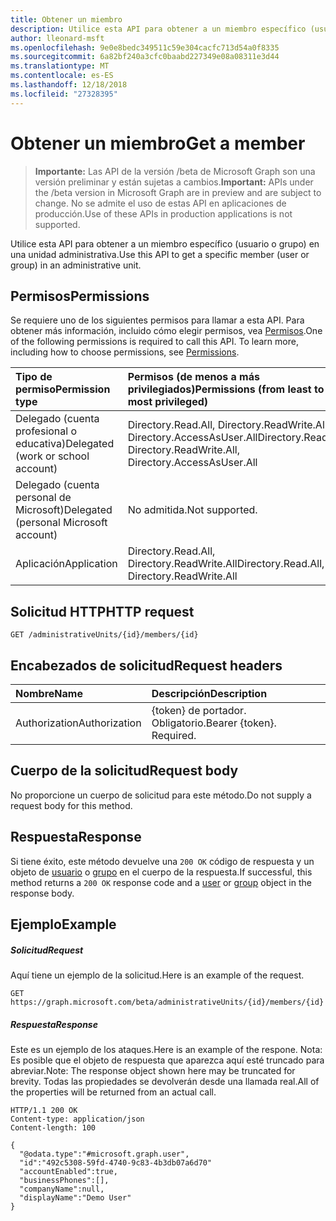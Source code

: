 ```yaml
---
title: Obtener un miembro
description: Utilice esta API para obtener a un miembro específico (usuario o grupo) en una unidad administrativa.
author: lleonard-msft
ms.openlocfilehash: 9e0e8bedc349511c59e304cacfc713d54a0f8335
ms.sourcegitcommit: 6a82bf240a3cfc0baabd227349e08a08311e3d44
ms.translationtype: MT
ms.contentlocale: es-ES
ms.lasthandoff: 12/18/2018
ms.locfileid: "27328395"
---
```

# <a name="get-a-member"></a><span data-ttu-id="58691-103">Obtener un miembro</span><span class="sxs-lookup"><span data-stu-id="58691-103">Get a member</span></span>

> <span data-ttu-id="58691-104">**Importante:** Las API de la versión /beta de Microsoft Graph son una versión preliminar y están sujetas a cambios.</span><span class="sxs-lookup"><span data-stu-id="58691-104">**Important:** APIs under the /beta version in Microsoft Graph are in preview and are subject to change.</span></span> <span data-ttu-id="58691-105">No se admite el uso de estas API en aplicaciones de producción.</span><span class="sxs-lookup"><span data-stu-id="58691-105">Use of these APIs in production applications is not supported.</span></span>

<span data-ttu-id="58691-106">Utilice esta API para obtener a un miembro específico (usuario o grupo) en una unidad administrativa.</span><span class="sxs-lookup"><span data-stu-id="58691-106">Use this API to get a specific member (user or group) in an administrative unit.</span></span>

## <a name="permissions"></a><span data-ttu-id="58691-107">Permisos</span><span class="sxs-lookup"><span data-stu-id="58691-107">Permissions</span></span>
<span data-ttu-id="58691-p102">Se requiere uno de los siguientes permisos para llamar a esta API. Para obtener más información, incluido cómo elegir permisos, vea [Permisos](/graph/permissions-reference).</span><span class="sxs-lookup"><span data-stu-id="58691-p102">One of the following permissions is required to call this API. To learn more, including how to choose permissions, see [Permissions](/graph/permissions-reference).</span></span>


|<span data-ttu-id="58691-110">Tipo de permiso</span><span class="sxs-lookup"><span data-stu-id="58691-110">Permission type</span></span>      | <span data-ttu-id="58691-111">Permisos (de menos a más privilegiados)</span><span class="sxs-lookup"><span data-stu-id="58691-111">Permissions (from least to most privileged)</span></span>              |
|:--------------------|:---------------------------------------------------------|
|<span data-ttu-id="58691-112">Delegado (cuenta profesional o educativa)</span><span class="sxs-lookup"><span data-stu-id="58691-112">Delegated (work or school account)</span></span> | <span data-ttu-id="58691-113">Directory.Read.All, Directory.ReadWrite.All, Directory.AccessAsUser.All</span><span class="sxs-lookup"><span data-stu-id="58691-113">Directory.Read.All, Directory.ReadWrite.All, Directory.AccessAsUser.All</span></span>    |
|<span data-ttu-id="58691-114">Delegado (cuenta personal de Microsoft)</span><span class="sxs-lookup"><span data-stu-id="58691-114">Delegated (personal Microsoft account)</span></span> | <span data-ttu-id="58691-115">No admitida.</span><span class="sxs-lookup"><span data-stu-id="58691-115">Not supported.</span></span>    |
|<span data-ttu-id="58691-116">Aplicación</span><span class="sxs-lookup"><span data-stu-id="58691-116">Application</span></span> | <span data-ttu-id="58691-117">Directory.Read.All, Directory.ReadWrite.All</span><span class="sxs-lookup"><span data-stu-id="58691-117">Directory.Read.All, Directory.ReadWrite.All</span></span> |

## <a name="http-request"></a><span data-ttu-id="58691-118">Solicitud HTTP</span><span class="sxs-lookup"><span data-stu-id="58691-118">HTTP request</span></span>

```http
GET /administrativeUnits/{id}/members/{id}
```
## <a name="request-headers"></a><span data-ttu-id="58691-119">Encabezados de solicitud</span><span class="sxs-lookup"><span data-stu-id="58691-119">Request headers</span></span>
| <span data-ttu-id="58691-120">Nombre</span><span class="sxs-lookup"><span data-stu-id="58691-120">Name</span></span>      |<span data-ttu-id="58691-121">Descripción</span><span class="sxs-lookup"><span data-stu-id="58691-121">Description</span></span>|
|:----------|:----------|
| <span data-ttu-id="58691-122">Authorization</span><span class="sxs-lookup"><span data-stu-id="58691-122">Authorization</span></span>  | <span data-ttu-id="58691-p103">{token} de portador. Obligatorio.</span><span class="sxs-lookup"><span data-stu-id="58691-p103">Bearer {token}. Required.</span></span> |

## <a name="request-body"></a><span data-ttu-id="58691-125">Cuerpo de la solicitud</span><span class="sxs-lookup"><span data-stu-id="58691-125">Request body</span></span>
<span data-ttu-id="58691-126">No proporcione un cuerpo de solicitud para este método.</span><span class="sxs-lookup"><span data-stu-id="58691-126">Do not supply a request body for this method.</span></span>

## <a name="response"></a><span data-ttu-id="58691-127">Respuesta</span><span class="sxs-lookup"><span data-stu-id="58691-127">Response</span></span>

<span data-ttu-id="58691-128">Si tiene éxito, este método devuelve una `200 OK` código de respuesta y un objeto de [usuario](../resources/user.md) o [grupo](../resources/group.md) en el cuerpo de la respuesta.</span><span class="sxs-lookup"><span data-stu-id="58691-128">If successful, this method returns a `200 OK` response code and a [user](../resources/user.md) or [group](../resources/group.md) object in the response body.</span></span>

## <a name="example"></a><span data-ttu-id="58691-129">Ejemplo</span><span class="sxs-lookup"><span data-stu-id="58691-129">Example</span></span>
##### <a name="request"></a><span data-ttu-id="58691-130">Solicitud</span><span class="sxs-lookup"><span data-stu-id="58691-130">Request</span></span>
<span data-ttu-id="58691-131">Aquí tiene un ejemplo de la solicitud.</span><span class="sxs-lookup"><span data-stu-id="58691-131">Here is an example of the request.</span></span>

```http
GET https://graph.microsoft.com/beta/administrativeUnits/{id}/members/{id}
```

##### <a name="response"></a><span data-ttu-id="58691-132">Respuesta</span><span class="sxs-lookup"><span data-stu-id="58691-132">Response</span></span>
<span data-ttu-id="58691-133">Este es un ejemplo de los ataques.</span><span class="sxs-lookup"><span data-stu-id="58691-133">Here is an example of the respone.</span></span> <span data-ttu-id="58691-134">Nota: Es posible que el objeto de respuesta que aparezca aquí esté truncado para abreviar.</span><span class="sxs-lookup"><span data-stu-id="58691-134">Note: The response object shown here may be truncated for brevity.</span></span> <span data-ttu-id="58691-135">Todas las propiedades se devolverán desde una llamada real.</span><span class="sxs-lookup"><span data-stu-id="58691-135">All of the properties will be returned from an actual call.</span></span>

```http
HTTP/1.1 200 OK
Content-type: application/json
Content-length: 100

{
  "@odata.type":"#microsoft.graph.user",
  "id":"492c5308-59fd-4740-9c83-4b3db07a6d70"
  "accountEnabled":true,
  "businessPhones":[],
  "companyName":null,
  "displayName":"Demo User"
}
```
